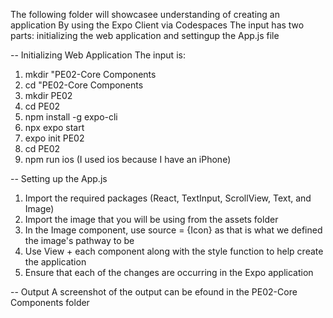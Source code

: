 The following folder will showcasee understanding of creating an application
By using the Expo Client via Codespaces
The input has two parts: initializing the web application and settingup the App.js file

-- Initializing Web Application
The input is:
1. mkdir "PE02-Core Components
2. cd "PE02-Core Components
3. mkdir PE02
4. cd PE02
5. npm install -g expo-cli
6. npx expo start
7. expo init PE02
8. cd PE02
9. npm run ios (I used ios because I have an iPhone)

-- Setting up the App.js
1. Import the required packages (React, TextInput, ScrollView, Text, and Image)
2. Import the image that you will be using from the assets folder
3. In the Image component, use source = {Icon} as that is what we defined the image's pathway to be
4. Use View + each component along with the style function to help create the application
5. Ensure that each of the changes are occurring in the Expo application 

-- Output
A screenshot of the output can be efound in the PE02-Core Components folder